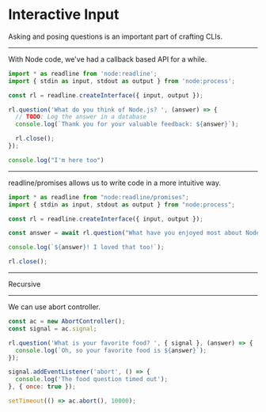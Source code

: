 # Interactive Input

Asking and posing questions is an important part of crafting CLIs. 

---

With Node code, we've had a callback based API for a while.


```js
import * as readline from 'node:readline';
import { stdin as input, stdout as output } from 'node:process';

const rl = readline.createInterface({ input, output });

rl.question('What do you think of Node.js? ', (answer) => {
  // TODO: Log the answer in a database
  console.log(`Thank you for your valuable feedback: ${answer}`);

  rl.close();
});

console.log("I'm here too")
```

---

readline/promises allows us to write code in a more intuitive way.



```js
import * as readline from "node:readline/promises";
import { stdin as input, stdout as output } from "node:process";

const rl = readline.createInterface({ input, output });

const answer = await rl.question("What have you enjoyed most about NodeConf?");

console.log(`${answer}! I loved that too!`);

rl.close(); 
```

---

Recursive

---

We can use abort controller.

```js
const ac = new AbortController();
const signal = ac.signal;

rl.question('What is your favorite food? ', { signal }, (answer) => {
  console.log(`Oh, so your favorite food is ${answer}`);
});

signal.addEventListener('abort', () => {
  console.log('The food question timed out');
}, { once: true });

setTimeout(() => ac.abort(), 10000);
```